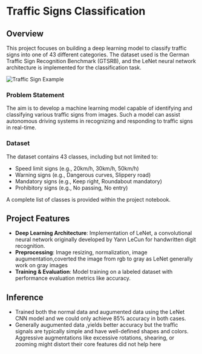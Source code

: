 # Traffic Signs Classification

## Overview
This project focuses on building a deep learning model to classify traffic signs into one of 43 different categories. The dataset used is the German Traffic Sign Recognition Benchmark (GTSRB), and the LeNet neural network architecture is implemented for the classification task.

![Traffic Sign Example](https://upload.wikimedia.org/wikipedia/commons/b/b6/UK_traffic_sign_543.svg)

### Problem Statement
The aim is to develop a machine learning model capable of identifying and classifying various traffic signs from images. Such a model can assist autonomous driving systems in recognizing and responding to traffic signs in real-time.

### Dataset
The dataset contains 43 classes, including but not limited to:
- Speed limit signs (e.g., 20km/h, 30km/h, 50km/h)
- Warning signs (e.g., Dangerous curves, Slippery road)
- Mandatory signs (e.g., Keep right, Roundabout mandatory)
- Prohibitory signs (e.g., No passing, No entry)

A complete list of classes is provided within the project notebook.

## Project Features
- **Deep Learning Architecture**: Implementation of LeNet, a convolutional neural network originally developed by Yann LeCun for handwritten digit recognition.
- **Preprocessing**: Image resizing, normalization, image augumentation,coverted the image from rgb to gray as LeNet generally work on gray images
- **Training & Evaluation**: Model training on a labeled dataset with performance evaluation metrics like accuracy.

## Inference
- Trained both the normal data and augumented data  using the LeNet CNN model and we could only achieve 85% accuracy in both cases.
- Generally augumented data ,yields better accuracy but the traffic signals are typically simple and have well-defined shapes and colors. Aggressive augmentations like excessive rotations, shearing, or zooming might distort their core features did not help here





